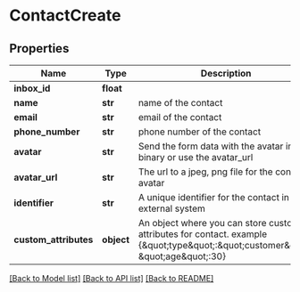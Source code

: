 # ContactCreate

## Properties
Name | Type | Description | Notes
------------ | ------------- | ------------- | -------------
**inbox_id** | **float** |  | 
**name** | **str** | name of the contact | [optional] 
**email** | **str** | email of the contact | [optional] 
**phone_number** | **str** | phone number of the contact | [optional] 
**avatar** | **str** | Send the form data with the avatar image binary or use the avatar_url | [optional] 
**avatar_url** | **str** | The url to a jpeg, png file for the contact avatar | [optional] 
**identifier** | **str** | A unique identifier for the contact in external system | [optional] 
**custom_attributes** | **object** | An object where you can store custom attributes for contact. example {\&quot;type\&quot;:\&quot;customer\&quot;, \&quot;age\&quot;:30} | [optional] 

[[Back to Model list]](../README.md#documentation-for-models) [[Back to API list]](../README.md#documentation-for-api-endpoints) [[Back to README]](../README.md)

